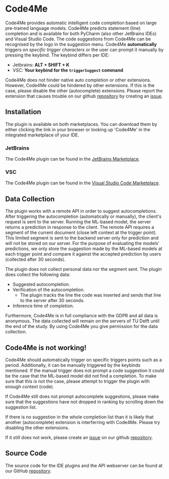 # Code4Me
Code4Me provides automatic intelligent code completion based on large pre-trained language models. Code4Me predicts statement (line) completion and is available for both PyCharm (also other JetBrains IDEs) and Visual Studio Code. The code suggestions from Code4Me can be recognised by the logo in the suggestion menu. Code4Me **automatically** triggers *on specific trigger characters* or the user can prompt it manually by pressing the keybind. The keybind differs per IDE:

- Jetbrains: **ALT + SHIFT + K**
- VSC: **Your keybind for the `triggerSuggest` command**

Code4Me does not hinder native auto completion or other extensions. However, Code4Me could be hindered by other extensions. If this is the case, please disable the other (autocomplete) extensions. Please report the extension that causes trouble on our github [repository](https://github.com/code4me-me/code4me) by creating an [issue](https://github.com/code4me-me/code4me/issues/new).

## Installation
The plugin is available on both marketplaces. You can download them by either clicking the link in your browser or looking up 'Code4Me' in the integrated marketplace of your IDE.

### JetBrains
The Code4Me plugin can be found in the [JetBrains Marketplace](https://plugins.jetbrains.com/plugin/19200-code4me).

### VSC
The Code4Me plugin can be found in the [Visual Studio Code Marketplace](https://marketplace.visualstudio.com/items?itemName=Code4Me.code4me-plugin).

## Data Collection
The plugin works with a remote API in order to suggest autocompletions. After triggering the autocompletion (automatically or manually), the client's request is sent to the server. Running the ML-based model, the server returns a prediction in response to the client. The remote API requires a segment of the current document (close left context at the trigger point). This limited segment is sent to the backend server only for prediction and will not be stored on our server. 
For the purpose of evaluating the models' predictions, we only store the suggestion made by the ML-based models at each trigger point and compare it against the accepted prediction by users (collected after 30 seconds). 

The plugin does not collect personal data nor the segment sent. The plugin does collect the following data:

* Suggested autocompletion.
* Verification of the autocompletion.
  * The plugin tracks the line the code was inserted and sends that line to the server after 30 seconds.
* Inference time of completion.

Furthermore, Code4Me is in full compliance with the GDPR and all data is anonymous. The data collected will remain on the servers of TU Delft until the end of the study. By using Code4Me you give permission for the data collection.

## Code4Me is not working!
Code4Me should automatically trigger on specific triggers points such as a period. Additionally, it can be manually triggered by the keybinds mentioned. If the manual trigger does not prompt a code suggestion it could be the case that the ML-based model did not find a completion. To make sure that this is not the case, please attempt to trigger the plugin with enough context (code).

If Code4Me still does not prompt autocomplete suggestions, please make sure that the suggestions have not dropped in ranking by scrolling down the suggestion list.

If there is no suggestion in the whole completion list than it is likely that another (autocomplete) extension is interferring with Code4Me. Please try disabling the other extensions.

If it still does not work, please create an [issue](https://github.com/code4me-me/code4me/issues/new) on our github [repository](https://github.com/code4me-me/code4me).

## Source Code
The source code for the IDE plugins and the API webserver can be found at our GitHub [repository](https://github.com/code4me-me/code4me).